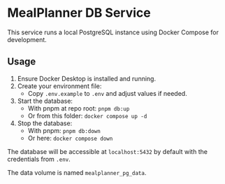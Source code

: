 # MealPlanner DB Service

This service runs a local PostgreSQL instance using Docker Compose for development.

## Usage

1. Ensure Docker Desktop is installed and running.
2. Create your environment file:
    - Copy `.env.example` to `.env` and adjust values if needed.
3. Start the database:
    - With pnpm at repo root: `pnpm db:up`
    - Or from this folder: `docker compose up -d`
4. Stop the database:
    - With pnpm: `pnpm db:down`
    - Or here: `docker compose down`

The database will be accessible at `localhost:5432` by default with the credentials from `.env`.

The data volume is named `mealplanner_pg_data`.
